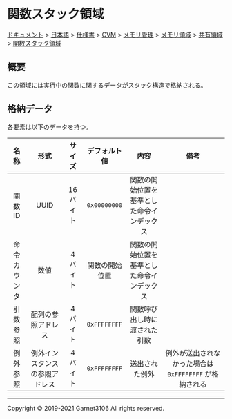 # 関数スタック領域

[ドキュメント](../../../../../../../index.md) > [日本語](../../../../../../index.md) > [仕様書](../../../../../index.md) > [CVM](../../../../index.md) > [メモリ管理](../../../index.md) > [メモリ領域](../../index.md) > [共有領域](../index.md) > [関数スタック領域](./index.md)

## 概要

この領域には実行中の関数に関するデータがスタック構造で格納される。

## 格納データ

各要素は以下のデータを持つ。

|名称|形式|サイズ|デフォルト値|内容|備考|
|:-:|:-:|:-:|:-:|:-:|:-:|
|関数 ID|UUID|16 バイト|`0x00000000`|関数の開始位置を基準とした命令インデックス||
|命令カウンタ|数値|4 バイト|関数の開始位置|関数の開始位置を基準とした命令インデックス||
|引数参照|配列の参照アドレス|4 バイト|`0xFFFFFFFF`|関数呼び出し時に渡された引数||
|例外参照|例外インスタンスの参照アドレス|4 バイト|`0xFFFFFFFF`|送出された例外|例外が送出されなかった場合は `0xFFFFFFFF` が格納される|

---

Copyright © 2019-2021 Garnet3106 All rights reserved.
